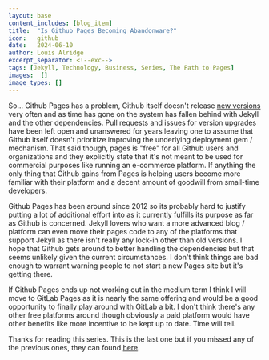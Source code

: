 ```yaml
---
layout: base
content_includes: [blog_item]
title:  "Is Github Pages Becoming Abandonware?"
icon:   github
date:   2024-06-10
author: Louis Alridge
excerpt_separator: <!--exc-->
tags: [Jekyll, Technology, Business, Series, The Path to Pages]
images:  []
image_types: []
---
```


So... Github Pages has a problem, Github itself doesn't release [new versions](https://github.com/github/pages-gem/releases) very often<!--exc--> and as time has gone on the system has fallen behind with Jekyll and the other dependencies. Pull requests and issues for version upgrades have been left open and unanswered for years leaving one to assume that Github itself doesn't prioritize improving the underlying deployment gem / mechanism. That said though, pages is "free" for all Github users and organizations and they explicitly state that it's not meant to be used for commercial purposes like running an e-commerce platform. If anything the only thing that Github gains from Pages is helping users become more familiar with their platform and a decent amount of goodwill from small-time developers.

Github Pages has been around since 2012 so its probably hard to justify putting a lot of additional effort into as it currently fulfills its purpose as far as Github is concerned. Jekyll lovers who want a more advanced blog / platform can even move their pages code to any of the  platforms that support Jekyll as there isn't really any lock-in other than old versions. I hope that Github gets around to better handling the dependencies but that seems unlikely given the current circumstances. I don't think things are bad enough to warrant warning people to not start a new Pages site but it's getting there.

If Github Pages ends up not working out in the medium term I think I will move to GitLab Pages as it is nearly the same offering and would be a good opportunity to finally play around with GitLab a bit. I don't think there's any other free platforms around though obviously a paid platform would have other benefits like more incentive to be kept up to date. Time will tell.

Thanks for reading this series. This is the last one but if you missed any of the previous ones, they can found [here](https://loualrid.github.io/tags/the-path-to-pages/).
